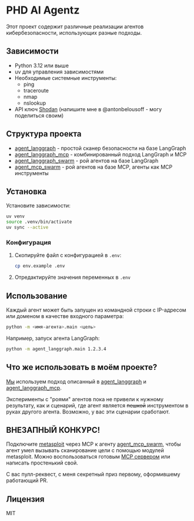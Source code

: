 # PHD AI Agentz

Этот проект содержит различные реализации агентов кибербезопасности, использующих разные подходы.

## Зависимости

- Python 3.12 или выше
- uv для управления зависимостями
- Необходимые системные инструменты:
  - ping
  - traceroute
  - nmap
  - nslookup
- API ключ [Shodan](https://shodan.io) (напишите мне в @antonbelousoff - могу поделиться своим)

## Структура проекта

* [agent_langgraph](agent_langgraph/) - простой сканер безопасности на базе LangGraph
* [agent_langgraph_mcp](agent_langgraph_mcp/) - комбинированный подход LangGraph и MCP
* [agent_langgraph_swarm](agent_langgraph_swarm/) - рой агентов на базе LangGraph
* [agent_mcp_swarm](agent_mcp_swarm/) - рой агентов на базе MCP, агенты как MCP инструменты

## Установка

Установите зависимости:

```bash
uv venv
source .venv/bin/activate
uv sync --active
```

### Конфигурация

1. Скопируйте файл с конфигурацией в `.env`:

      ```bash
      cp env.example .env
      ```

1. Отредактируйте значения переменных в `.env`

## Использование

Каждый агент может быть запущен из командной строки с IP-адресом или доменом в качестве входного параметра:

```bash
python -m <имя-агента>.main <цель>
```

Например, запуск агента LangGraph:

```bash
python -m agent_langgraph.main 1.2.3.4
```

## Что же использовать в моём проекте?

[Мы](https://киберразведка.рф) используем подход описанный в [agent_langgraph](agent_langgraph/) и [agent_langgraph_mcp](agent_langgraph_mcp/).

Эксперименты с "роями" агентов пока не привели к нужному результату, как и сценарий, где агент является ~~пешкой~~ инструментом в руках другого агента.
Возможно, у вас эти сценарии сработают.

## ВНЕЗАПНЫЙ КОНКУРС!

Подключите [metasploit](https://metasploit.com/) через MCP к агенту [agent_mcp_swarm](agent_mcp_swarm/), чтобы агент умел вызывать сканирование цели с помощью модулей metasploit. 
Можно воспользоваться готовым [MCP сервером](https://github.com/GH05TCREW/MetasploitMCP) или написать простенький свой.

С вас пулл-реквест, с меня секретный приз первому, оформившему работающий PR.

## Лицензия

MIT
